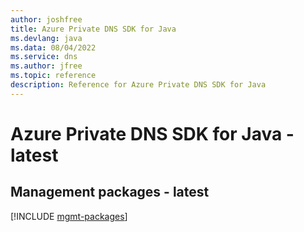 ```yaml
---
author: joshfree
title: Azure Private DNS SDK for Java
ms.devlang: java
ms.data: 08/04/2022
ms.service: dns
ms.author: jfree
ms.topic: reference
description: Reference for Azure Private DNS SDK for Java
---
```

# Azure Private DNS SDK for Java - latest

## Management packages - latest
[!INCLUDE [mgmt-packages](private-dns-mgmt-index.md)]